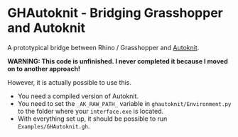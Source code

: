 # GHAutoknit - Bridging Grasshopper and Autoknit

A prototypical bridge between Rhino / Grasshopper and [Autoknit](https://github.com/textiles-lab/autoknit).

**WARNING: This code is unfinished. I never completed it because I moved on to another approach!**

However, it is actually possible to use this.
- You need a compiled version of Autoknit.
- You need to set the ``_AK_RAW_PATH_`` variable in ``ghautoknit/Environment.py`` to the folder where your ``interface.exe`` is located.
- With everything set up, it should be possible to run ``Examples/GHAutoknit.gh``.